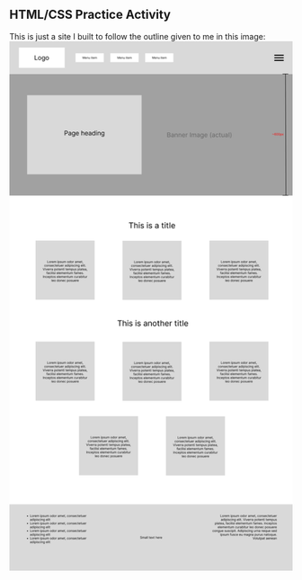 ## HTML/CSS Practice Activity

This is just a site I built to follow the outline given to me in this image: ![specs](public/FHSS_html_css_training.png)